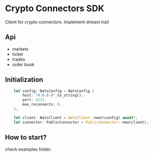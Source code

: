 # Crypto Connectors SDK

Client for crypto connectors. Implement stream trait

## Api
- markets
- ticker
- trades
- order book

## Initialization

```rust
    let config: NatsConfig = NatsConfig {
        host: "0.0.0.0".to_string(),
        port: 4222,
        max_reconnects: 0,
    };

    let client: NatsClient = NatsClient::new(&config).await?;
    let connector: PublicConnector = PublicConnector::new(client);
```

## How to start?

check examples folder.